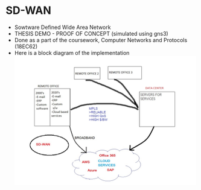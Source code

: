 # SD-WAN
* Sowtware Defined Wide Area Network 
* THESIS DEMO - PROOF OF CONCEPT (simulated using gns3)
* Done as a part of the coursework, Computer Networks and Protocols (18EC62)
* Here is a block diagram of the implementation
![alt text](block.jpeg)
